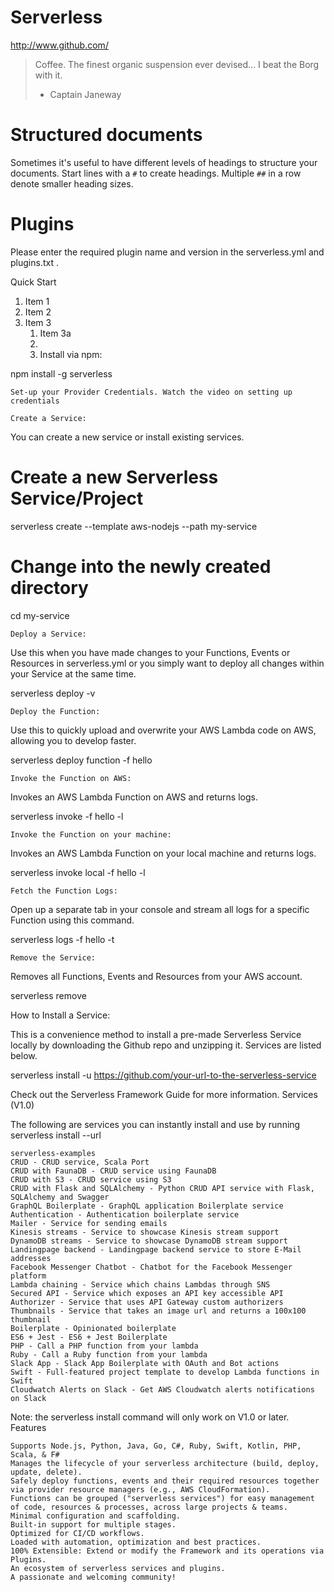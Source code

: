 # Serverless

http://www.github.com/

> Coffee. The finest organic suspension ever devised... I beat the Borg with it.
> - Captain Janeway

# Structured documents

Sometimes it's useful to have different levels of headings to structure your documents. Start lines with a `#` to create headings. Multiple `##` in a row denote smaller heading sizes.

# Plugins

Please enter the required plugin name and version in the serverless.yml and plugins.txt .

Quick Start

   1. Item 1
1. Item 2
1. Item 3
   1. Item 3a
   2. 
   3.   Install via npm:

npm install -g serverless

    Set-up your Provider Credentials. Watch the video on setting up credentials

    Create a Service:

You can create a new service or install existing services.

# Create a new Serverless Service/Project
serverless create --template aws-nodejs --path my-service
# Change into the newly created directory
cd my-service

    Deploy a Service:

Use this when you have made changes to your Functions, Events or Resources in serverless.yml or you simply want to deploy all changes within your Service at the same time.

serverless deploy -v

    Deploy the Function:

Use this to quickly upload and overwrite your AWS Lambda code on AWS, allowing you to develop faster.

serverless deploy function -f hello

    Invoke the Function on AWS:

Invokes an AWS Lambda Function on AWS and returns logs.

serverless invoke -f hello -l

    Invoke the Function on your machine:

Invokes an AWS Lambda Function on your local machine and returns logs.

serverless invoke local -f hello -l

    Fetch the Function Logs:

Open up a separate tab in your console and stream all logs for a specific Function using this command.

serverless logs -f hello -t

    Remove the Service:

Removes all Functions, Events and Resources from your AWS account.

serverless remove

How to Install a Service:

This is a convenience method to install a pre-made Serverless Service locally by downloading the Github repo and unzipping it. Services are listed below.

serverless install -u https://github.com/your-url-to-the-serverless-service

Check out the Serverless Framework Guide for more information.
Services (V1.0)

The following are services you can instantly install and use by running serverless install --url <service-github-url>

    serverless-examples
    CRUD - CRUD service, Scala Port
    CRUD with FaunaDB - CRUD service using FaunaDB
    CRUD with S3 - CRUD service using S3
    CRUD with Flask and SQLAlchemy - Python CRUD API service with Flask, SQLAlchemy and Swagger
    GraphQL Boilerplate - GraphQL application Boilerplate service
    Authentication - Authentication boilerplate service
    Mailer - Service for sending emails
    Kinesis streams - Service to showcase Kinesis stream support
    DynamoDB streams - Service to showcase DynamoDB stream support
    Landingpage backend - Landingpage backend service to store E-Mail addresses
    Facebook Messenger Chatbot - Chatbot for the Facebook Messenger platform
    Lambda chaining - Service which chains Lambdas through SNS
    Secured API - Service which exposes an API key accessible API
    Authorizer - Service that uses API Gateway custom authorizers
    Thumbnails - Service that takes an image url and returns a 100x100 thumbnail
    Boilerplate - Opinionated boilerplate
    ES6 + Jest - ES6 + Jest Boilerplate
    PHP - Call a PHP function from your lambda
    Ruby - Call a Ruby function from your lambda
    Slack App - Slack App Boilerplate with OAuth and Bot actions
    Swift - Full-featured project template to develop Lambda functions in Swift
    Cloudwatch Alerts on Slack - Get AWS Cloudwatch alerts notifications on Slack

Note: the serverless install command will only work on V1.0 or later.
Features

    Supports Node.js, Python, Java, Go, C#, Ruby, Swift, Kotlin, PHP, Scala, & F#
    Manages the lifecycle of your serverless architecture (build, deploy, update, delete).
    Safely deploy functions, events and their required resources together via provider resource managers (e.g., AWS CloudFormation).
    Functions can be grouped ("serverless services") for easy management of code, resources & processes, across large projects & teams.
    Minimal configuration and scaffolding.
    Built-in support for multiple stages.
    Optimized for CI/CD workflows.
    Loaded with automation, optimization and best practices.
    100% Extensible: Extend or modify the Framework and its operations via Plugins.
    An ecosystem of serverless services and plugins.
    A passionate and welcoming community!

